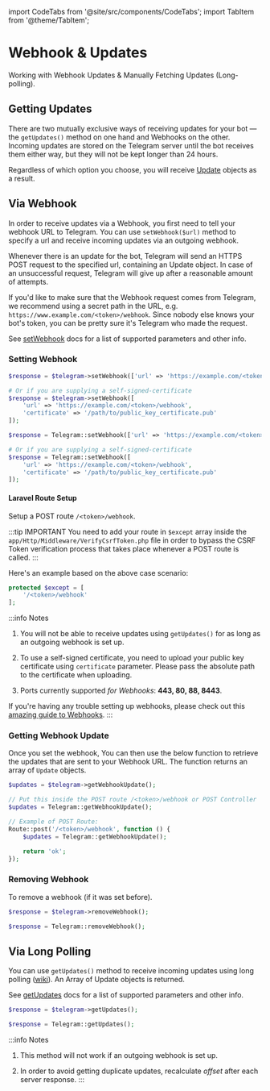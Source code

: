 import CodeTabs from '@site/src/components/CodeTabs';
import TabItem from '@theme/TabItem';

# Webhook & Updates

Working with Webhook Updates & Manually Fetching Updates (Long-polling).

## Getting Updates

There are two mutually exclusive ways of receiving updates for your bot — the `getUpdates()` method on one hand and Webhooks on the other. Incoming updates are stored on the Telegram server until the bot receives them either way, but they will not be kept longer than 24 hours.

Regardless of which option you choose, you will receive [Update](https://core.telegram.org/bots/api#update) objects as a result.

## Via Webhook

In order to receive updates via a Webhook, you first need to tell your webhook URL to Telegram. You can use `setWebhook($url)` method to specify a url and receive incoming updates via an outgoing webhook.

Whenever there is an update for the bot, Telegram will send an HTTPS POST request to the specified url, containing an Update object. In case of an unsuccessful request, Telegram will give up after a reasonable amount of attempts.

If you'd like to make sure that the Webhook request comes from Telegram, we recommend using a secret path in the URL, e.g. `https://www.example.com/<token>/webhook`. Since nobody else knows your bot's token, you can be pretty sure it's Telegram who made the request.

See [setWebhook](https://core.telegram.org/bots/api#setwebhook) docs for a list of supported parameters and other info.

### Setting Webhook

<CodeTabs>
<TabItem value="standalone">

```php
$response = $telegram->setWebhook(['url' => 'https://example.com/<token>/webhook']);

# Or if you are supplying a self-signed-certificate
$response = $telegram->setWebhook([
	'url' => 'https://example.com/<token>/webhook',
	'certificate' => '/path/to/public_key_certificate.pub'
]);
```

</TabItem>
<TabItem value="laravel">

```php
$response = Telegram::setWebhook(['url' => 'https://example.com/<token>/webhook']);

# Or if you are supplying a self-signed-certificate
$response = Telegram::setWebhook([
	'url' => 'https://example.com/<token>/webhook',
	'certificate' => '/path/to/public_key_certificate.pub'
]);
```

#### Laravel Route Setup

Setup a POST route `/<token>/webhook`.

:::tip IMPORTANT
You need to add your route in `$except` array inside the `app/Http/Middleware/VerifyCsrfToken.php` file in order to bypass the CSRF Token verification process that takes place whenever a POST route is called.
:::

Here's an example based on the above case scenario:

```php title="app/Http/Middleware/VerifyCsrfToken.php"
protected $except = [
    '/<token>/webhook'
];
```

</TabItem>
</CodeTabs>

:::info Notes

1. You will not be able to receive updates using `getUpdates()` for as long as an outgoing webhook is set up.

2. To use a self-signed certificate, you need to upload your public key certificate using `certificate` parameter. Please pass the absolute path to the certificate when uploading.

3. Ports currently supported *for Webhooks*: **443, 80, 88, 8443**.

If you're having any trouble setting up webhooks, please check out this [amazing guide to Webhooks](https://core.telegram.org/bots/webhooks).
:::

### Getting Webhook Update

Once you set the webhook, You can then use the below function to retrieve the updates that are sent to your Webhook URL. The function returns an array of `Update` objects.

<CodeTabs>
<TabItem value="standalone">

```php
$updates = $telegram->getWebhookUpdate();
```

</TabItem>
<TabItem value="laravel">

```php
// Put this inside the POST route /<token>/webhook or POST Controller
$updates = Telegram::getWebhookUpdate();

// Example of POST Route:
Route::post('/<token>/webhook', function () {
    $updates = Telegram::getWebhookUpdate();

    return 'ok';
});
```

</TabItem>
</CodeTabs>

### Removing Webhook

To remove a webhook (if it was set before).

<CodeTabs>
<TabItem value="standalone">

```php
$response = $telegram->removeWebhook();
```

</TabItem>

<TabItem value="laravel">

```php
$response = Telegram::removeWebhook();
```

</TabItem>
</CodeTabs>

## Via Long Polling

You can use `getUpdates()` method to receive incoming updates using long polling ([wiki](http://en.wikipedia.org/wiki/Push_technology#Long_polling)). An Array of Update objects is returned.

See [getUpdates](https://core.telegram.org/bots/api#getupdates
) docs for a list of supported parameters and other info.

<CodeTabs>
<TabItem value="standalone">

```php
$response = $telegram->getUpdates();
```

</TabItem>

<TabItem value="laravel">

```php
$response = Telegram::getUpdates();
```

</TabItem>
</CodeTabs>

:::info Notes
1. This method will not work if an outgoing webhook is set up.

2. In order to avoid getting duplicate updates, recalculate *offset* after each server response.
:::
